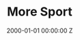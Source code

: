 ---
title: More Sport
date: 2000-01-01 00:00:00 Z
position: 1
client: Saab
agency:
image: "/uploads/saab-sport.jpg"
video: 283454089
production-company:
dop:
producer:
awards:
layout: project
---